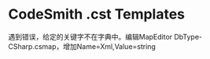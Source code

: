 ﻿# CodeSmith .cst Templates
遇到错误，给定的关键字不在字典中。编辑MapEditor DbType-CSharp.csmap，增加Name=Xml,Value=string
